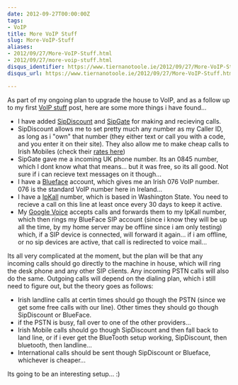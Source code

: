 ```yaml
---
date: 2012-09-27T00:00:00Z
tags:
- VoIP
title: More VoIP Stuff
slug: More-VoIP-Stuff
aliases:
- 2012/09/27/More-VoIP-Stuff.html
- 2012/09/27/more-voip-stuff.html
disqus_identifier: https://www.tiernanotoole.ie/2012/09/27/More-VoIP-Stuff.html
disqus_url: https://www.tiernanotoole.ie/2012/09/27/More-VoIP-Stuff.html

---
```

 
 
 
 
 
 
 
 

As part of my ongoing plan to upgrade the house to VoIP, and as a follow up to my first [VoIP stuff][1] post, here are some more things i have found...

* I have added [SipDiscount][2] and [SipGate][3] for making and recieving calls.
* SipDiscount allows me to set pretty much any number as my Caller ID, as long as i "own" that number (they either text or call you with a code, and you enter it on their site). They also allow me to make cheap calls to Irish Mobiles (check their [rates here][4])
* SipGate gave me a incoming UK phone number. Its an 0845 number, which I dont know what that means... but it was free, so its all good. Not sure if i can recieve text messages on it though...
* I have a [Blueface][5] account, which gives me an Irish 076 VoIP number. 076 is the standard VoIP number here in Ireland...
* I have a [IpKall][6] number, which is based in Washington State. You need to recieve a call on this line at least once every 30 days to keep it active.
* My [Google Voice][7] accepts calls and forwards them to my IpKall number, which then rings my BlueFace SIP account (since i know they will be up all the time, by my home server may be offline since i am only testing) which, if a SIP device is connected, will forward it again... if i am offline, or no sip devices are active, that call is redirected to voice mail...

Its all very complicated at the moment, but the plan will be that any incoming calls should go directly to the machine in house, which will ring the desk phone and any other SIP clients. Any incoming PSTN calls will also do the same. Outgoing calls will depend on the dialing plan, which i still need to figure out, but the theory goes as follows:

* Irish landline calls at certin times should go though the PSTN (since we get some free calls with our line). Other times they should go though SipDiscount or BlueFace.
* if the PSTN is busy, fall over to one of the other providers...
* Irish Mobile calls should go though SipDiscount and then fall back to land line, or if i ever get the BlueTooth setup working, SipDiscount, then bluetooth, then landline...
* International calls should be sent though SipDiscount or Blueface, whichever is cheaper...

Its going to be an interesting setup... :)

[1]:http://tiernanotoole.ie/2012/09/11/VOIP-Stuff.html
[2]:http://www.sipdiscount.com
[3]:http://www.sipgate.co.uk
[4]:http://www.sipdiscount.com/rates
[5]:http://www.blueface.ie
[6]:http://www.ipkall.com/
[7]:http://voice.google.com/